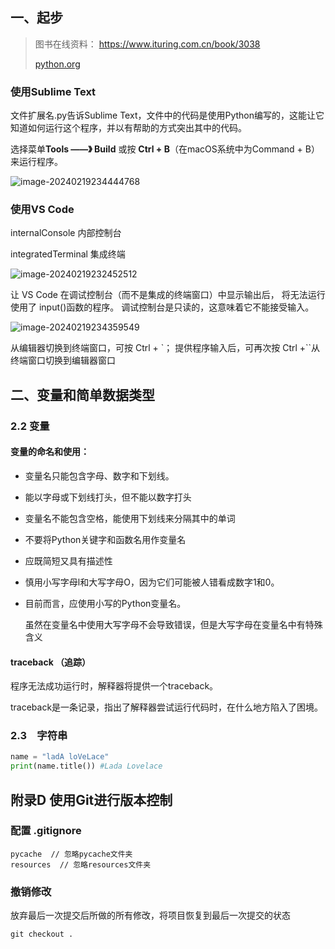 

## 一、起步

> 图书在线资料： https://www.ituring.com.cn/book/3038
>
> [python.org](https://www.python.org/)



### 使用Sublime Text

文件扩展名.py告诉Sublime Text，文件中的代码是使用Python编写的，这能让它知道如何运行这个程序，并以有帮助的方式突出其中的代码。

选择菜单**Tools  ——》 Build** 或按 **Ctrl + B**（在macOS系统中为Command + B）来运行程序。

![image-20240219234444768](C:\Users\kanji\AppData\Roaming\Typora\typora-user-images\image-20240219234444768.png)





### 使用VS Code

internalConsole  内部控制台

integratedTerminal  集成终端

![image-20240219232452512](C:\Users\kanji\AppData\Roaming\Typora\typora-user-images\image-20240219232452512.png)

让 VS Code 在调试控制台（而不是集成的终端窗口）中显示输出后，
将无法运行使用了 input()函数的程序。 调试控制台是只读的，这意味着它不能接受输入。  



![image-20240219234359549](C:\Users\kanji\AppData\Roaming\Typora\typora-user-images\image-20240219234359549.png)

从编辑器切换到终端窗口，可按 Ctrl + `；
提供程序输入后，可再次按 Ctrl +``从终端窗口切换到编辑器窗口  



## 二、变量和简单数据类型



### 2.2 变量

#### 变量的命名和使用：

* 变量名只能包含字母、数字和下划线。

* 能以字母或下划线打头，但不能以数字打头

* 变量名不能包含空格，能使用下划线来分隔其中的单词

* 不要将Python关键字和函数名用作变量名

* 应既简短又具有描述性

* 慎用小写字母l和大写字母O，因为它们可能被人错看成数字1和0。

* 目前而言，应使用小写的Python变量名。

  虽然在变量名中使用大写字母不会导致错误，但是大写字母在变量名中有特殊含义



#### traceback  （追踪）

程序无法成功运行时，解释器将提供一个traceback。

traceback是一条记录，指出了解释器尝试运行代码时，在什么地方陷入了困境。



### 2.3　字符串

```python
name = "ladA loVeLace"
print(name.title())	#Lada Lovelace
```







## 附录D 使用Git进行版本控制

### 配置 .gitignore

```
pycache  // 忽略pycache文件夹
resources  // 忽略resources文件夹
```



### 撤销修改

放弃最后一次提交后所做的所有修改，将项目恢复到最后一次提交的状态

```
git checkout .
```











